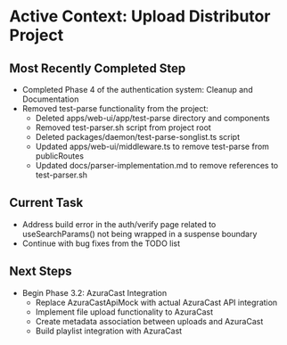 # Active Context: Upload Distributor Project

## Most Recently Completed Step
- Completed Phase 4 of the authentication system: Cleanup and Documentation
- Removed test-parse functionality from the project:
  - Deleted apps/web-ui/app/test-parse directory and components
  - Removed test-parser.sh script from project root
  - Deleted packages/daemon/test-parse-songlist.ts script
  - Updated apps/web-ui/middleware.ts to remove test-parse from publicRoutes
  - Updated docs/parser-implementation.md to remove references to test-parser.sh

## Current Task
- Address build error in the auth/verify page related to useSearchParams() not being wrapped in a suspense boundary
- Continue with bug fixes from the TODO list

## Next Steps
- Begin Phase 3.2: AzuraCast Integration
  - Replace AzuraCastApiMock with actual AzuraCast API integration
  - Implement file upload functionality to AzuraCast
  - Create metadata association between uploads and AzuraCast
  - Build playlist integration with AzuraCast
